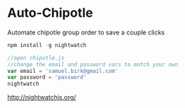 # Auto-Chipotle
Automate chipotle group order to save a couple clicks

```js
npm install -g nightwatch

//open chipotle.js
//change the email and password vars to match your own
var email = 'samuel.birk@gmail.com'
var password = 'password'
nightwatch
```

http://nightwatchjs.org/

